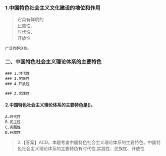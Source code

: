 ### 1.中国特色社会主义文化建设的地位和作用
>   它具有鲜明的   
    民族性、   
    时代性、   
    开放性   
    
    广泛的群众性。   

### 二、中国特色社会主义理论体系的主要特色
    ### 1.时代性
    ### 3.民族性
    ### 4.开放性
    
    ### 2.实践性

#### 2.中国特色社会主义理论体系的主要特色是()。
    A.时代性
    B.民主性
    C.实践性
    D.开放性
>   2.【答案】ACD。本题考查中国特色社会主义理论体系的主要特色。中国特
    色社会主义理论体系的主要特色有时代性,实践性、民族性、开放性





















